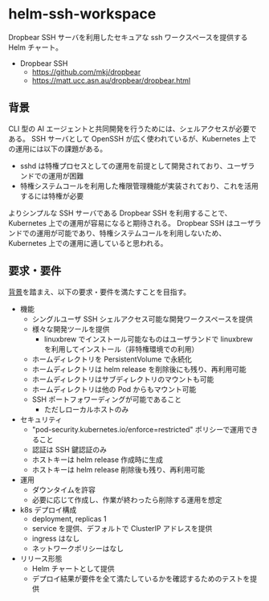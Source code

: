 # helm-ssh-workspace

Dropbear SSH サーバを利用したセキュアな ssh ワークスペースを提供する Helm チャート。

- Dropbear SSH
  - https://github.com/mkj/dropbear
  - https://matt.ucc.asn.au/dropbear/dropbear.html

## 背景

CLI 型の AI エージェントと共同開発を行うためには、シェルアクセスが必要である。
SSH サーバとして OpenSSH が広く使われているが、Kubernetes 上での運用には以下の課題がある。

- sshd は特権プロセスとしての運用を前提として開発されており、ユーザランドでの運用が困難
- 特権システムコールを利用した権限管理機能が実装されており、これを活用するには特権が必要

よりシンプルな SSH サーバである Dropbear SSH を利用することで、Kubernetes 上での運用が容易になると期待される。 Dropbear SSH はユーザランドでの運用が可能であり、特権システムコールを利用しないため、Kubernetes 上での運用に適していると思われる。

## 要求・要件

[背景](#背景)を踏まえ、以下の要求・要件を満たすことを目指す。

- 機能
  - シングルユーザ SSH シェルアクセス可能な開発ワークスペースを提供
  - 様々な開発ツールを提供
    - linuxbrew でインストール可能なものはユーザランドで linuxbrew を利用してインストール（非特権環境での利用）
  - ホームディレクトリを PersistentVolume で永続化
  - ホームディレクトリは helm release を削除後にも残り、再利用可能
  - ホームディレクトリはサブディレクトリのマウントも可能
  - ホームディレクトリは他の Pod からもマウント可能
  - SSH ポートフォワーディングが可能であること
    - ただしローカルホストのみ
- セキュリティ
  - "pod-security.kubernetes.io/enforce=restricted" ポリシーで運用できること
  - 認証は SSH 鍵認証のみ
  - ホストキーは helm release 作成時に生成
  - ホストキーは helm release 削除後も残り、再利用可能
- 運用
  - ダウンタイムを許容
  - 必要に応じて作成し、作業が終わったら削除する運用を想定
- k8s デプロイ構成
  - deployment, replicas 1
  - service を提供、デフォルトで ClusterIP アドレスを提供
  - ingress はなし
  - ネットワークポリシーはなし
- リリース形態
  - Helm チャートとして提供
  - デプロイ結果が要件を全て満たしているかを確認するためのテストを提供
